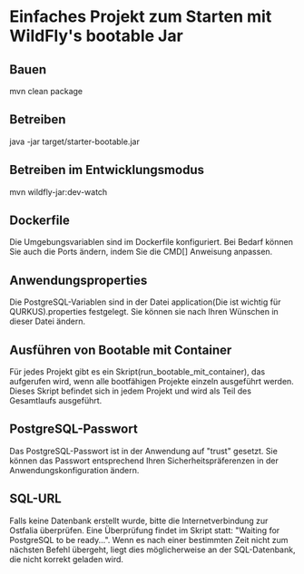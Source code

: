 # Einfaches Projekt zum Starten mit WildFly's bootable Jar

## Bauen
mvn clean package

## Betreiben
java -jar target/starter-bootable.jar

## Betreiben im Entwicklungsmodus
mvn wildfly-jar:dev-watch

## Dockerfile
Die Umgebungsvariablen sind im Dockerfile konfiguriert. Bei Bedarf können Sie auch die Ports ändern, indem Sie die CMD[] Anweisung anpassen.

## Anwendungsproperties
Die PostgreSQL-Variablen sind in der Datei application(Die ist wichtig für QURKUS).properties festgelegt. Sie können sie nach Ihren Wünschen in dieser Datei ändern.

## Ausführen von Bootable mit Container
Für jedes Projekt gibt es ein Skript(run_bootable_mit_container), das aufgerufen wird, wenn alle bootfähigen Projekte einzeln ausgeführt werden. Dieses Skript befindet sich in jedem Projekt und wird als Teil des Gesamtlaufs ausgeführt.

## PostgreSQL-Passwort
Das PostgreSQL-Passwort ist in der Anwendung auf "trust" gesetzt. Sie können das Passwort entsprechend Ihren Sicherheitspräferenzen in der Anwendungskonfiguration ändern.

## SQL-URL

Falls keine Datenbank erstellt wurde, bitte die Internetverbindung zur Ostfalia überprüfen. Eine Überprüfung findet im Skript statt: "Waiting for PostgreSQL to be ready...".
Wenn es nach einer bestimmten Zeit nicht zum nächsten Befehl übergeht, liegt dies möglicherweise an der SQL-Datenbank, die nicht korrekt geladen wird.
